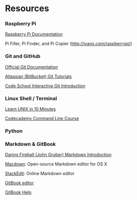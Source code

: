 # Resources

### Raspberry Pi
[Raspberry Pi Documentation](https://www.raspberrypi.org/documentation/)

Pi Filler, Pi Finder, and Pi Copier (http://ivanx.com/raspberrypi/)

### Git and GitHub

[Official Git Documentation](https://git-scm.com/doc)

[Atlassian (BitBucket) Git Tutorials](https://www.atlassian.com/git/)

[Code School Interactive Git Introduction](https://try.github.io/)

### Linux Shell / Terminal

[Learn UNIX in 10 Minutes](http://freeengineer.org/learnUNIXin10minutes.html)

[Codecademy Command Line Course](https://www.codecademy.com/en/courses/learn-the-command-line)

### Python

### Markdown & GitBook
[Daring Fireball (John Gruber) Markdown Introduction](http://daringfireball.net/projects/markdown/)

[Macdown](http://macdown.uranusjr.com/): Open-source Markdown editor for OS X

[StackEdit](https://stackedit.io/): Online Markdown editor

[GitBook editor](https://www.gitbook.com/)

[GitBook Help](http://help.gitbook.com/)